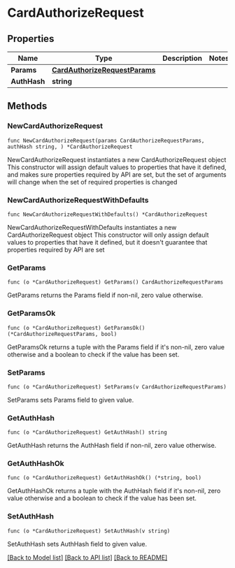 # CardAuthorizeRequest

## Properties

Name | Type | Description | Notes
------------ | ------------- | ------------- | -------------
**Params** | [**CardAuthorizeRequestParams**](CardAuthorizeRequestParams.md) |  | 
**AuthHash** | **string** |  | 

## Methods

### NewCardAuthorizeRequest

`func NewCardAuthorizeRequest(params CardAuthorizeRequestParams, authHash string, ) *CardAuthorizeRequest`

NewCardAuthorizeRequest instantiates a new CardAuthorizeRequest object
This constructor will assign default values to properties that have it defined,
and makes sure properties required by API are set, but the set of arguments
will change when the set of required properties is changed

### NewCardAuthorizeRequestWithDefaults

`func NewCardAuthorizeRequestWithDefaults() *CardAuthorizeRequest`

NewCardAuthorizeRequestWithDefaults instantiates a new CardAuthorizeRequest object
This constructor will only assign default values to properties that have it defined,
but it doesn't guarantee that properties required by API are set

### GetParams

`func (o *CardAuthorizeRequest) GetParams() CardAuthorizeRequestParams`

GetParams returns the Params field if non-nil, zero value otherwise.

### GetParamsOk

`func (o *CardAuthorizeRequest) GetParamsOk() (*CardAuthorizeRequestParams, bool)`

GetParamsOk returns a tuple with the Params field if it's non-nil, zero value otherwise
and a boolean to check if the value has been set.

### SetParams

`func (o *CardAuthorizeRequest) SetParams(v CardAuthorizeRequestParams)`

SetParams sets Params field to given value.


### GetAuthHash

`func (o *CardAuthorizeRequest) GetAuthHash() string`

GetAuthHash returns the AuthHash field if non-nil, zero value otherwise.

### GetAuthHashOk

`func (o *CardAuthorizeRequest) GetAuthHashOk() (*string, bool)`

GetAuthHashOk returns a tuple with the AuthHash field if it's non-nil, zero value otherwise
and a boolean to check if the value has been set.

### SetAuthHash

`func (o *CardAuthorizeRequest) SetAuthHash(v string)`

SetAuthHash sets AuthHash field to given value.



[[Back to Model list]](../README.md#documentation-for-models) [[Back to API list]](../README.md#documentation-for-api-endpoints) [[Back to README]](../README.md)


